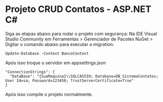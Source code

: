# Projeto CRUD Contatos - ASP.NET C# 
Siga as etapas abaixo para rodar o projeto com segurança:
Na IDE Visual Studio Community em Ferramentas > Gerenciador de Pacotes NuGet > Digitar o comando abaixo para executar a migration: 
```
Update-Database -Context BancoContext
```
Após isso troque o servidor em appsettings.json
```
"ConnectionStrings": {
  "DataBase": "{SuaMaquina}\\SQLCASSIO; Database=DB_SistemaContatos; User Id=sa; Password=123456; TrustServerCertificate=True"
}
```
Após isso compile o projeto normalmente.
